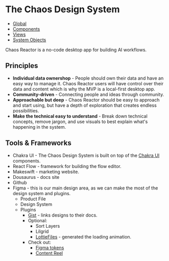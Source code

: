 # The Chaos Design System
* [Global](apps/docs/docs/chaos-design-system/overview.md)
* [Components](apps/docs/docs/chaos-design-system/components)
* [Views](apps/docs/docs/chaos-design-system/views.md)
* [System Objects](apps/docs/docs/chaos-design-system/system-objects.md)

Chaos Reactor is a no-code desktop app for building AI workflows. 

## Principles
* **Individual data ownershop** - People should own their data and have an easy way to manage it. Chaos Reactor users will have control over their data and content which is why the MVP is a local-first desktop app.
* **Community-driven** - Connecting people and ideas through community. 
* **Approachable but deep** - Chaos Reactor should be easy to approach and start using, but have a depth of exploration that creates endless possibilities. 
* **Make the technical easy to understand** - Break down technical concepts, remove jargon, and use visuals to best explain what's happening in the system.

## Tools & Frameworks
* Chakra UI - The Chaos Design System is built on top of the [Chakra UI](https://chakra-ui.com/docs/components) components.
* React Flow - framework for building the flow editor. 
* Makeswift - marketing website. 
* Dousaurus - docs site
* Github
* Figma - this is our main design area, as we can make the most of the design system and plugins. 
	* Product File
	* Design System
	* Plugins
		* [Gist](https://docs.gist-plugin.com/) - links designs to their docs.
		* Optional:
			* Sort Layers
			* Lilgrid
			* [LottieFiles](https://www.figma.com/community/plugin/809860933081065308/LottieFiles) - generated the loading animation.
		* Check out:
			* [Figma tokens](https://www.figma.com/community/plugin/843461159747178978/Figma-Tokens)
			* [Content Reel](https://www.figma.com/community/plugin/731627216655469013/Content-Reel)
			